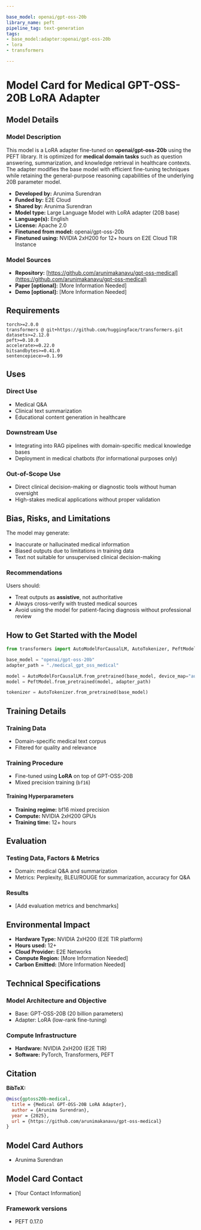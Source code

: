 ```yaml
---

base_model: openai/gpt-oss-20b 
library_name: peft 
pipeline_tag: text-generation 
tags:
- base_model:adapter:openai/gpt-oss-20b
- lora
- transformers

---
```


# Model Card for Medical GPT-OSS-20B LoRA Adapter

## Model Details

### Model Description

This model is a LoRA adapter fine-tuned on **openai/gpt-oss-20b** using the PEFT library. It is optimized for **medical domain tasks** such as question answering, summarization, and knowledge retrieval in healthcare contexts. The adapter modifies the base model with efficient fine-tuning techniques while retaining the general-purpose reasoning capabilities of the underlying 20B parameter model.

- **Developed by:** Arunima Surendran
- **Funded by:** E2E Cloud
- **Shared by:** Arunima Surendran
- **Model type:** Large Language Model with LoRA adapter (20B base)
- **Language(s):** English
- **License:** Apache 2.0
- **Finetuned from model:** openai/gpt-oss-20b
- **Finetuned using:** NVIDIA 2xH200 for 12+ hours on E2E Cloud TIR Instance

### Model Sources

- **Repository:** [https://github.com/arunimakanavu/gpt-oss-medical](https://github.com/arunimakanavu/gpt-oss-medical)
- **Paper [optional]:** [More Information Needed]
- **Demo [optional]:** [More Information Needed]

## Requirements

```text
torch>=2.0.0
transformers @ git+https://github.com/huggingface/transformers.git
datasets>=2.12.0
peft>=0.10.0
accelerate>=0.22.0
bitsandbytes>=0.41.0
sentencepiece>=0.1.99
```

## Uses

### Direct Use

- Medical Q&A
- Clinical text summarization
- Educational content generation in healthcare

### Downstream Use

- Integrating into RAG pipelines with domain-specific medical knowledge bases
- Deployment in medical chatbots (for informational purposes only)

### Out-of-Scope Use

- Direct clinical decision-making or diagnostic tools without human oversight
- High-stakes medical applications without proper validation

## Bias, Risks, and Limitations

The model may generate:

- Inaccurate or hallucinated medical information
- Biased outputs due to limitations in training data
- Text not suitable for unsupervised clinical decision-making

### Recommendations

Users should:

- Treat outputs as **assistive**, not authoritative
- Always cross-verify with trusted medical sources
- Avoid using the model for patient-facing diagnosis without professional review

## How to Get Started with the Model

```python
from transformers import AutoModelForCausalLM, AutoTokenizer, PeftModel

base_model = "openai/gpt-oss-20b"
adapter_path = "./medical_gpt_oss_medical"

model = AutoModelForCausalLM.from_pretrained(base_model, device_map="auto", torch_dtype="auto")
model = PeftModel.from_pretrained(model, adapter_path)

tokenizer = AutoTokenizer.from_pretrained(base_model)
```

## Training Details

### Training Data

- Domain-specific medical text corpus
- Filtered for quality and relevance

### Training Procedure

- Fine-tuned using **LoRA** on top of GPT-OSS-20B
- Mixed precision training (`bf16`)

#### Training Hyperparameters

- **Training regime:** bf16 mixed precision
- **Compute:** NVIDIA 2xH200 GPUs
- **Training time:** 12+ hours

## Evaluation

### Testing Data, Factors & Metrics

- Domain: medical Q&A and summarization
- Metrics: Perplexity, BLEU/ROUGE for summarization, accuracy for Q&A

### Results

- [Add evaluation metrics and benchmarks]

## Environmental Impact

- **Hardware Type:** NVIDIA 2xH200 (E2E TIR platform)
- **Hours used:** 12+
- **Cloud Provider:** E2E Networks
- **Compute Region:** [More Information Needed]
- **Carbon Emitted:** [More Information Needed]

## Technical Specifications

### Model Architecture and Objective

- Base: GPT-OSS-20B (20 billion parameters)
- Adapter: LoRA (low-rank fine-tuning)

### Compute Infrastructure

- **Hardware:** NVIDIA 2xH200 (E2E TIR)
- **Software:** PyTorch, Transformers, PEFT

## Citation

**BibTeX:**

```bibtex
@misc{gptoss20b-medical,
  title = {Medical GPT-OSS-20B LoRA Adapter},
  author = {Arunima Surendran},
  year = {2025},
  url = {https://github.com/arunimakanavu/gpt-oss-medical}
}
```

## Model Card Authors

- Arunima Surendran

## Model Card Contact

- [Your Contact Information]

### Framework versions

- PEFT 0.17.0

